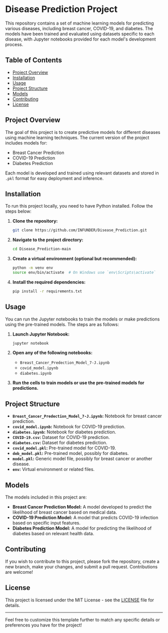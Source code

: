# Disease Prediction Project

This repository contains a set of machine learning models for predicting various diseases, including breast cancer, COVID-19, and diabetes. The models have been trained and evaluated using datasets specific to each disease, with Jupyter notebooks provided for each model's development process.

## Table of Contents

- [Project Overview](#project-overview)
- [Installation](#installation)
- [Usage](#usage)
- [Project Structure](#project-structure)
- [Models](#models)
- [Contributing](#contributing)
- [License](#license)

## Project Overview

The goal of this project is to create predictive models for different diseases using machine learning techniques. The current version of the project includes models for:
- Breast Cancer Prediction
- COVID-19 Prediction
- Diabetes Prediction

Each model is developed and trained using relevant datasets and stored in `.pkl` format for easy deployment and inference.

## Installation

To run this project locally, you need to have Python installed. Follow the steps below:

1. **Clone the repository:**
   ```bash
   git clone https://github.com/INFUNDER/Disease_Prediction.git
   ```
2. **Navigate to the project directory:**
   ```bash
   cd Disease_Prediction-main
   ```
3. **Create a virtual environment (optional but recommended):**
   ```bash
   python -m venv env
   source env/bin/activate  # On Windows use `env\Scripts\activate`
   ```
4. **Install the required dependencies:**
   ```bash
   pip install -r requirements.txt
   ```

## Usage

You can run the Jupyter notebooks to train the models or make predictions using the pre-trained models. The steps are as follows:

1. **Launch Jupyter Notebook:**
   ```bash
   jupyter notebook
   ```
2. **Open any of the following notebooks:**
   - `Breast_Cancer_Predection_Model_7-J.ipynb`
   - `covid_model.ipynb`
   - `diabetes.ipynb`

3. **Run the cells to train models or use the pre-trained models for predictions.**

## Project Structure

- **`Breast_Cancer_Predection_Model_7-J.ipynb`:** Notebook for breast cancer prediction.
- **`covid_model.ipynb`:** Notebook for COVID-19 prediction.
- **`diabetes.ipynb`:** Notebook for diabetes prediction.
- **`COVID-19.csv`:** Dataset for COVID-19 prediction.
- **`diabetes.csv`:** Dataset for diabetes prediction.
- **`covid_model.pkl`:** Pre-trained model for COVID-19.
- **`deb_model.pkl`:** Pre-trained model, possibly for diabetes.
- **`model.pkl`:** Generic model file, possibly for breast cancer or another disease.
- **`env`:** Virtual environment or related files.

## Models

The models included in this project are:

- **Breast Cancer Prediction Model:** A model developed to predict the likelihood of breast cancer based on medical data.
- **COVID-19 Prediction Model:** A model that predicts COVID-19 infection based on specific input features.
- **Diabetes Prediction Model:** A model for predicting the likelihood of diabetes based on relevant health data.

## Contributing

If you wish to contribute to this project, please fork the repository, create a new branch, make your changes, and submit a pull request. Contributions are welcome!

## License

This project is licensed under the MIT License - see the [LICENSE](LICENSE) file for details.

---

Feel free to customize this template further to match any specific details or preferences you have for the project!
